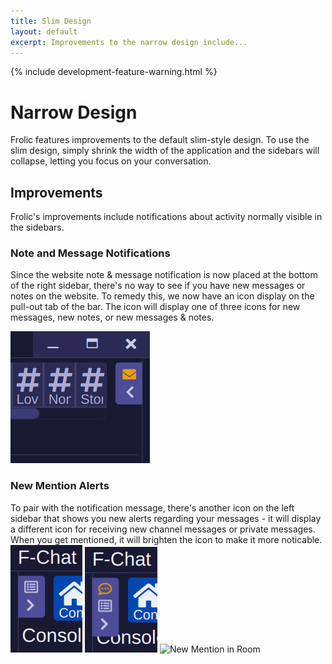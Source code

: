 ```yaml
---
title: Slim Design
layout: default
excerpt: Improvements to the narrow design include...
---
```

{% include development-feature-warning.html %}

# Narrow Design
Frolic features improvements to the default slim-style design. To use the slim design, simply shrink the width of the application and the sidebars will collapse, letting you focus on your conversation.

## Improvements
Frolic's improvements include notifications about activity normally visible in the sidebars.

### Note and Message Notifications
Since the website note & message notification is now placed at the bottom of the right sidebar, there's no way to see if you have new messages or notes on the website. To remedy this, we now have an icon display on the pull-out tab of the bar. The icon will display one of three icons for new messages, new notes, or new messages & notes.

![New Note](slim/new-note.webp)

### New Mention Alerts
To pair with the notification message, there's another icon on the left sidebar that shows you new alerts regarding your messages - it will display a different icon for receiving new channel messages or private messages. When you get mentioned, it will brighten the icon to make it more noticable.
![New Room Message](slim/room-message.webp) ![New PM](slim/new-pm.webp) ![New Mention in Room](slim/new-mention.webp)
